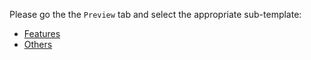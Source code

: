 Please go the the `Preview` tab and select the appropriate sub-template:

* [Features](?expand=1&template=feature_template.md)
* [Others](?expand=1&template=others_template.md)
